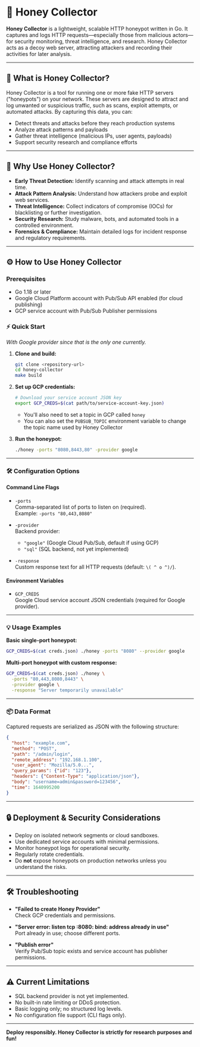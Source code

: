 # 🍯 Honey Collector

**Honey Collector** is a lightweight, scalable HTTP honeypot written in Go. It captures and logs HTTP requests—especially those from malicious actors—for security monitoring, threat intelligence, and research. Honey Collector acts as a decoy web server, attracting attackers and recording their activities for later analysis.

---

## 🧐 What is Honey Collector?

Honey Collector is a tool for running one or more fake HTTP servers ("honeypots") on your network. These servers are designed to attract and log unwanted or suspicious traffic, such as scans, exploit attempts, or automated attacks. By capturing this data, you can:

- Detect threats and attacks before they reach production systems
- Analyze attack patterns and payloads
- Gather threat intelligence (malicious IPs, user agents, payloads)
- Support security research and compliance efforts

---

## 🚨 Why Use Honey Collector?

- **Early Threat Detection:** Identify scanning and attack attempts in real time.
- **Attack Pattern Analysis:** Understand how attackers probe and exploit web services.
- **Threat Intelligence:** Collect indicators of compromise (IOCs) for blacklisting or further investigation.
- **Security Research:** Study malware, bots, and automated tools in a controlled environment.
- **Forensics & Compliance:** Maintain detailed logs for incident response and regulatory requirements.

---

## ⚙️ How to Use Honey Collector

### Prerequisites

- Go 1.18 or later
- Google Cloud Platform account with Pub/Sub API enabled (for cloud publishing)
- GCP service account with Pub/Sub Publisher permissions

### ⚡ Quick Start

_With Google provider since that is the only one currently._

1. **Clone and build:**
    ```sh
    git clone <repository-url>
    cd honey-collector
    make build
    ```

2. **Set up GCP credentials:**
    ```sh
    # Download your service account JSON key
    export GCP_CREDS=$(cat path/to/service-account-key.json)
    ```
    - You'll also need to set a topic in GCP called `honey`
    - You can also set the `PUBSUB_TOPIC` environment variable to change the topic name used by Honey Collector

3. **Run the honeypot:**
    ```sh
    ./honey -ports "8080,8443,80" -provider google
    ```

---

### 🛠️ Configuration Options

#### Command Line Flags

- `-ports`  
  Comma-separated list of ports to listen on (required).  
  Example: `-ports "80,443,8080"`

- `-provider`  
  Backend provider:  
  - `"google"` (Google Cloud Pub/Sub, default if using GCP)
  - `"sql"` (SQL backend, not yet implemented)

- `-response`  
  Custom response text for all HTTP requests (default: `\( ^ o ^)/`).

#### Environment Variables

- `GCP_CREDS`  
  Google Cloud service account JSON credentials (required for Google provider).

---

### 💡 Usage Examples

**Basic single-port honeypot:**
```sh
GCP_CREDS=$(cat creds.json) ./honey -ports "8080" --provider google
```

**Multi-port honeypot with custom response:**
```sh
GCP_CREDS=$(cat creds.json) ./honey \
  -ports "80,443,8080,8443" \
  -provider google \
  -response "Server temporarily unavailable"
```

---

### 📦 Data Format

Captured requests are serialized as JSON with the following structure:

```json
{
  "host": "example.com",
  "method": "POST",
  "path": "/admin/login",
  "remote_address": "192.168.1.100",
  "user_agent": "Mozilla/5.0...",
  "query_params": {"id": "123"},
  "headers": {"Content-Type": "application/json"},
  "body": "username=admin&password=123456",
  "time": 1640995200
}
```

---

## 🔒 Deployment & Security Considerations

- Deploy on isolated network segments or cloud sandboxes.
- Use dedicated service accounts with minimal permissions.
- Monitor honeypot logs for operational security.
- Regularly rotate credentials.
- Do **not** expose honeypots on production networks unless you understand the risks.

---

## 🛠️ Troubleshooting

- **"Failed to create Honey Provider"**  
  Check GCP credentials and permissions.

- **"Server error: listen tcp :8080: bind: address already in use"**  
  Port already in use; choose different ports.

- **"Publish error"**  
  Verify Pub/Sub topic exists and service account has publisher permissions.

---

## ⚠️ Current Limitations

- SQL backend provider is not yet implemented.
- No built-in rate limiting or DDoS protection.
- Basic logging only; no structured log levels.
- No configuration file support (CLI flags only).

---

**Deploy responsibly. Honey Collector is strictly for research purposes and fun!**
